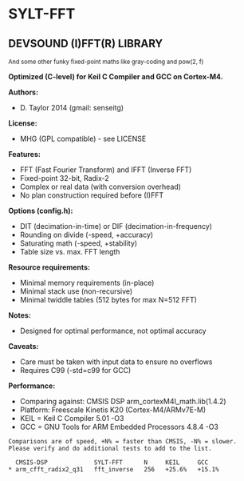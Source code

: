 SYLT-FFT
========
DEVSOUND (I)FFT(R) LIBRARY
-------------------------------------
<sup>And some other funky fixed-point maths like gray-coding and pow(2, f)</sup>

**Optimized (C-level) for Keil C Compiler and GCC on Cortex-M4.**

**Authors:**
* D. Taylor 2014 (gmail: senseitg)

**License:**
* MHG (GPL compatible) - see LICENSE

**Features:**
* FFT (Fast Fourier Transform) and IFFT (Inverse FFT)
* Fixed-point 32-bit, Radix-2
*	Complex or real data (with conversion overhead)
* No plan construction required before (I)FFT

**Options (config.h):**
* DIT (decimation-in-time) or DIF (decimation-in-frequency)
* Rounding on divide (-speed, +accuracy)
* Saturating math (-speed, +stability)
* Table size vs. max. FFT length

**Resource requirements:**
* Minimal memory requirements (in-place)
* Minimal stack use (non-recursive)
* Minimal twiddle tables (512 bytes for max N=512 FFT)

**Notes:**
* Designed for optimal performance, not optimal accuracy

**Caveats:**
* Care must be taken with input data to ensure no overflows
* Requires C99 (-std=c99 for GCC)

**Performance:**
* Comparing against: CMSIS DSP arm_cortexM4I_math.lib(1.4.2)
* Platform: Freescale Kinetis K20 (Cortex-M4/ARMv7E-M)
* KEIL = Keil C Compiler 5.01 -O3
* GCC  = GNU Tools for ARM Embedded Processors 4.8.4 -O3

```
Comparisons are of speed, +N% = faster than CMSIS, -N% = slower.
Please verify and do additional tests to add to the list.

  CMSIS-DSP             SYLT-FFT      N     KEIL     GCC
* arm_cfft_radix2_q31   fft_inverse   256   +25.6%   +15.1%
```